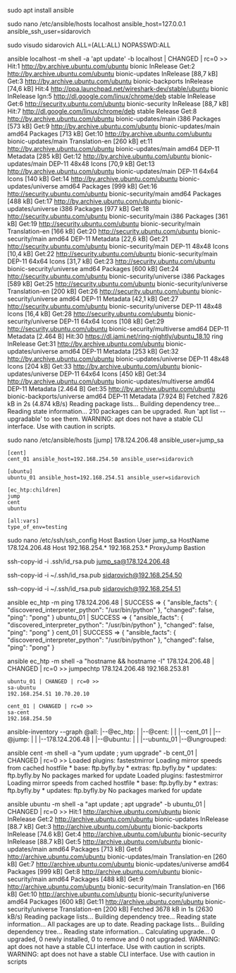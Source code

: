 sudo apt install ansible

sudo nano /etc/ansible/hosts
    localhost ansible_host=127.0.0.1 ansible_ssh_user=sidarovich

sudo visudo
    sidarovich  ALL=(ALL:ALL) NOPASSWD:ALL

ansible localhost -m shell -a 'apt update' -b 
    localhost | CHANGED | rc=0 >>
    Hit:1 http://by.archive.ubuntu.com/ubuntu bionic InRelease
    Get:2 http://by.archive.ubuntu.com/ubuntu bionic-updates InRelease [88,7 kB]
    Get:3 http://by.archive.ubuntu.com/ubuntu bionic-backports InRelease [74,6 kB]
    Hit:4 http://ppa.launchpad.net/wireshark-dev/stable/ubuntu bionic InRelease
    Ign:5 http://dl.google.com/linux/chrome/deb stable InRelease
    Get:6 http://security.ubuntu.com/ubuntu bionic-security InRelease [88,7 kB]
    Hit:7 http://dl.google.com/linux/chrome/deb stable Release
    Get:8 http://by.archive.ubuntu.com/ubuntu bionic-updates/main i386 Packages [573 kB]
    Get:9 http://by.archive.ubuntu.com/ubuntu bionic-updates/main amd64 Packages [713 kB]
    Get:10 http://by.archive.ubuntu.com/ubuntu bionic-updates/main Translation-en [260 kB]
    et:11 http://by.archive.ubuntu.com/ubuntu bionic-updates/main amd64 DEP-11 Metadata [285 kB]
    Get:12 http://by.archive.ubuntu.com/ubuntu bionic-updates/main DEP-11 48x48 Icons [70,9 kB]
    Get:13 http://by.archive.ubuntu.com/ubuntu bionic-updates/main DEP-11 64x64 Icons [140 kB]
    Get:14 http://by.archive.ubuntu.com/ubuntu bionic-updates/universe amd64 Packages [999 kB]
    Get:16 http://security.ubuntu.com/ubuntu bionic-security/main amd64 Packages [488 kB]
    Get:17 http://by.archive.ubuntu.com/ubuntu bionic-updates/universe i386 Packages [977 kB]
    Get:18 http://security.ubuntu.com/ubuntu bionic-security/main i386 Packages [361 kB]
    Get:19 http://security.ubuntu.com/ubuntu bionic-security/main Translation-en [166 kB]
    Get:20 http://security.ubuntu.com/ubuntu bionic-security/main amd64 DEP-11 Metadata [22,6 kB]
    Get:21 http://security.ubuntu.com/ubuntu bionic-security/main DEP-11 48x48 Icons [10,4 kB]
    Get:22 http://security.ubuntu.com/ubuntu bionic-security/main DEP-11 64x64 Icons [31,7 kB]
    Get:23 http://security.ubuntu.com/ubuntu bionic-security/universe amd64 Packages [600 kB]
    Get:24 http://security.ubuntu.com/ubuntu bionic-security/universe i386 Packages [589 kB]
    Get:25 http://security.ubuntu.com/ubuntu bionic-security/universe Translation-en [200 kB]
    Get:26 http://security.ubuntu.com/ubuntu bionic-security/universe amd64 DEP-11 Metadata [42,1 kB]
    Get:27 http://security.ubuntu.com/ubuntu bionic-security/universe DEP-11 48x48 Icons [16,4 kB]
    Get:28 http://security.ubuntu.com/ubuntu bionic-security/universe DEP-11 64x64 Icons [108 kB]
    Get:29 http://security.ubuntu.com/ubuntu bionic-security/multiverse amd64 DEP-11 Metadata [2.464 B]
    Hit:30 https://dl.jami.net/ring-nightly/ubuntu_18.10 ring InRelease
    Get:31 http://by.archive.ubuntu.com/ubuntu bionic-updates/universe amd64 DEP-11 Metadata [253 kB]
    Get:32 http://by.archive.ubuntu.com/ubuntu bionic-updates/universe DEP-11 48x48 Icons [204 kB]
    Get:33 http://by.archive.ubuntu.com/ubuntu bionic-updates/universe DEP-11 64x64 Icons [450 kB]
    Get:34 http://by.archive.ubuntu.com/ubuntu bionic-updates/multiverse amd64 DEP-11 Metadata [2.464 B]
    Get:35 http://by.archive.ubuntu.com/ubuntu bionic-backports/universe amd64 DEP-11 Metadata [7.924 B]
    Fetched 7.826 kB in 2s (4.874 kB/s)
    Reading package lists...
    Building dependency tree...
    Reading state information...
    210 packages can be upgraded. Run 'apt list --upgradable' to see them.
    WARNING: apt does not have a stable CLI interface. Use with caution in scripts.

sudo nano /etc/ansible/hosts
    [jump]
    178.124.206.48 ansible_user=jump_sa

    [cent]
    cent_01 ansible_host=192.168.254.50 ansible_user=sidarovich

    [ubuntu]
    ubuntu_01 ansible_host=192.168.254.51 ansible_user=sidarovich

    [ec_htp:children]
    jump
    cent
    ubuntu

    [all:vars]
    type_of_env=testing

sudo nano /etc/ssh/ssh_config 
    Host Bastion
            User jump_sa
            HostName 178.124.206.48
    Host 192.168.254.* 192.168.253.*
            ProxyJump Bastion

ssh-copy-id -i .ssh/id_rsa.pub jump_sa@178.124.206.48

ssh-copy-id -i ~/.ssh/id_rsa.pub sidarovich@192.168.254.50

ssh-copy-id -i ~/.ssh/id_rsa.pub sidarovich@192.168.254.51

ansible ec_htp -m ping
    178.124.206.48 | SUCCESS => {
    "ansible_facts": {
        "discovered_interpreter_python": "/usr/bin/python"
    },
    "changed": false,
    "ping": "pong"
}
ubuntu_01 | SUCCESS => {
    "ansible_facts": {
        "discovered_interpreter_python": "/usr/bin/python"
    },
    "changed": false,
    "ping": "pong"
}
cent_01 | SUCCESS => {
    "ansible_facts": {
        "discovered_interpreter_python": "/usr/bin/python"
    },
    "changed": false,
    "ping": "pong"
}

ansible ec_htp -m shell -a "hostname && hostname -I"
    178.124.206.48 | CHANGED | rc=0 >>
    jumpechtp
    178.124.206.48 192.168.253.81

    ubuntu_01 | CHANGED | rc=0 >>
    sa-ubuntu
    192.168.254.51 10.70.20.10 

    cent_01 | CHANGED | rc=0 >>
    sa-cent
    192.168.254.50

ansible-inventory --graph
    @all:
      |--@ec_htp:
      |  |--@cent:
      |  |  |--cent_01
      |  |--@jump:
      |  |  |--178.124.206.48
      |  |--@ubuntu:
      |  |  |--ubuntu_01
      |--@ungrouped:

ansible cent -m shell -a "yum update ; yum upgrade" -b
    cent_01 | CHANGED | rc=0 >>
    Loaded plugins: fastestmirror
    Loading mirror speeds from cached hostfile
     * base: ftp.byfly.by
     * extras: ftp.byfly.by
     * updates: ftp.byfly.by
    No packages marked for update
    Loaded plugins: fastestmirror
    Loading mirror speeds from cached hostfile
     * base: ftp.byfly.by
     * extras: ftp.byfly.by
     * updates: ftp.byfly.by
    No packages marked for update

ansible ubuntu -m shell -a "apt update ; apt upgrade" -b
    ubuntu_01 | CHANGED | rc=0 >>
    Hit:1 http://archive.ubuntu.com/ubuntu bionic InRelease
    Get:2 http://archive.ubuntu.com/ubuntu bionic-updates InRelease [88.7 kB]
    Get:3 http://archive.ubuntu.com/ubuntu bionic-backports InRelease [74.6 kB]
    Get:4 http://archive.ubuntu.com/ubuntu bionic-security InRelease [88.7 kB]
    Get:5 http://archive.ubuntu.com/ubuntu bionic-updates/main amd64 Packages [713 kB]
    Get:6 http://archive.ubuntu.com/ubuntu bionic-updates/main Translation-en [260 kB]
    Get:7 http://archive.ubuntu.com/ubuntu bionic-updates/universe amd64 Packages [999 kB]
    Get:8 http://archive.ubuntu.com/ubuntu bionic-security/main amd64 Packages [488 kB]
    Get:9 http://archive.ubuntu.com/ubuntu bionic-security/main Translation-en [166 kB]
    Get:10 http://archive.ubuntu.com/ubuntu bionic-security/universe amd64 Packages [600 kB]
    Get:11 http://archive.ubuntu.com/ubuntu bionic-security/universe Translation-en [200 kB]
    Fetched 3678 kB in 1s (2630 kB/s)
    Reading package lists...
    Building dependency tree...
    Reading state information...
    All packages are up to date.
    Reading package lists...
    Building dependency tree...
    Reading state information...
    Calculating upgrade...
    0 upgraded, 0 newly installed, 0 to remove and 0 not upgraded.
    WARNING: apt does not have a stable CLI interface. Use with caution in scripts.
    WARNING: apt does not have a stable CLI interface. Use with caution in scripts
